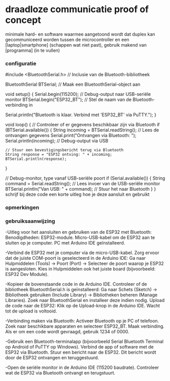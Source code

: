 # draadloze communicatie proof of concept
minimale hard- en software waarmee aangetoond wordt dat duplex kan gecommuniceerd worden tussen de microcontroller en een [laptop|smartphone] (schappen wat niet past), gebruik makend van [programma] (in te vullen)
<br />
### configuratie
#include <BluetoothSerial.h>  // Inclusie van de Bluetooth-bibliotheek

BluetoothSerial BTSerial;     // Maak een BluetoothSerial-object aan

void setup() {
  Serial.begin(115200);       // Debug-output naar USB-seriële monitor
  BTSerial.begin("ESP32_BT"); // Stel de naam van de Bluetooth-verbinding in

  Serial.println("Bluetooth is klaar. Verbind met 'ESP32_BT' via PuTTY.");
}

void loop() {
  // Controleer of er gegevens beschikbaar zijn via Bluetooth
  if (BTSerial.available()) {
    String incoming = BTSerial.readString(); // Lees de ontvangen gegevens
    Serial.print("Ontvangen via Bluetooth: ");
    Serial.println(incoming);               // Debug-output via USB

    // Stuur een bevestigingsbericht terug via Bluetooth
    String response = "ESP32 ontving: " + incoming;
    BTSerial.println(response);
  }

  // Debug-monitor, type vanaf USB-seriële poort
  if (Serial.available()) {
    String command = Serial.readString(); // Lees invoer van de USB-seriële monitor
    BTSerial.println("Van USB: " + command); // Stuur het naar Bluetooth
  }
} schrijf bij deze code een korte uitleg hoe je deze aansluit en gebruikt 
### opmerkingen

### gebruiksaanwijzing
-Uitleg voor het aansluiten en gebruiken van de ESP32 met Bluetooth:
Benodigdheden: ESP32-module.
Micro-USB-kabel om de ESP32 aan te sluiten op je computer.
PC met Arduino IDE geïnstalleerd.

-Verbind de ESP32 met je computer via de micro-USB-kabel.
Zorg ervoor dat de juiste COM-poort is geselecteerd in de Arduino IDE:
Ga naar Hulpmiddelen (Tools) → Poort (Port) → Selecteer de poort waarop je ESP32 is aangesloten.
Kies in Hulpmiddelen ook het juiste board (bijvoorbeeld: ESP32 Dev Module).

-Kopieer de bovenstaande code in de Arduino IDE.
Controleer of de bibliotheek BluetoothSerial.h is geïnstalleerd:
Ga naar Schets (Sketch) → Bibliotheek gebruiken (Include Library) → Bibliotheken beheren (Manage Libraries).
Zoek naar BluetoothSerial en installeer deze indien nodig.
Upload de code naar de ESP32:
Klik op de Upload-knop in de Arduino IDE.
Wacht tot de upload is voltooid.

-Verbinding maken via Bluetooth:
Activeer Bluetooth op je PC of telefoon.
Zoek naar beschikbare apparaten en selecteer ESP32_BT.
Maak verbinding. Als er om een code wordt gevraagd, gebruik 1234 of 0000.

-Gebruik een Bluetooth-terminalapp (bijvoorbeeld Serial Bluetooth Terminal op Android of PuTTY op Windows).
Verbind de app of software met de ESP32 via Bluetooth.
Stuur een bericht naar de ESP32. Dit bericht wordt door de ESP32 ontvangen en teruggestuurd.

-Open de seriële monitor in de Arduino IDE (115200 baudrate).
Controleer wat de ESP32 via Bluetooth ontvangt en terugstuurt.
